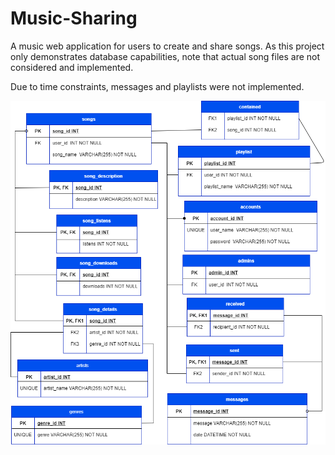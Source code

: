 # Music-Sharing
A music web application for users to create and share songs. As this project only demonstrates database capabilities, note that actual song files are not considered and implemented.

Due to time constraints, messages and playlists were not implemented.

![](https://github.com/denqiu/Music-Sharing/blob/main/proposal_tables.png)
